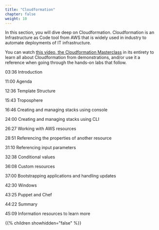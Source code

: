 ```yaml
---
title: "Cloudformation"
chapter: false
weight: 10
---
```


In this section, you will dive deep on Cloudformation. Cloudformation is an Infrastructure as Code tool
from AWS that is widely used in industry to automate deployments of IT infrastructure.

You can watch [this video, the Cloudformation Masterclass](https://www.youtube.com/watch?v=6R44BADNJA8) in its entirety 
to learn all about Cloudformation from demonstrations, and/or use it a reference when going through the hands-on
labs that follow.


03:36 Introduction

11:00 Agenda

12:36 Template Structure

15:43 Troposphere

16:46 Creating and managing stacks using console

24:00 Creating and managing stacks using CLI

26:27 Working with AWS resources

28:51 Referencing the properties of another resource

31:10 Referencing input parameters

32:38 Conditional values

36:08 Custom resources

37:00 Bootstrapping applications and handling updates

42:30 Windows

43:25 Puppet and Chef

44:22 Summary

45:09 Information resources to learn more

{{% children showhidden="false" %}}

